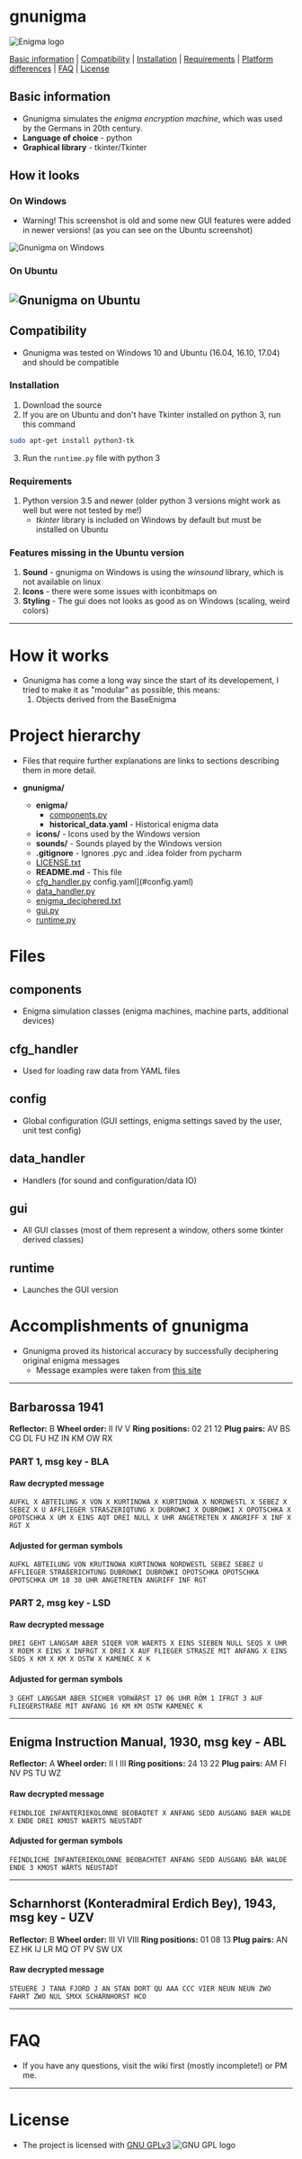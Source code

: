 # gnunigma
![Enigma logo](https://images.duckduckgo.com/iu/?u=https%3A%2F%2Fs-media-cache-ak0.pinimg.com%2F236x%2F59%2Ff7%2F4e%2F59f74e1fbac1f6adcf039f13feb4e67e.jpg&f=1) 

[Basic information](#basic-information) | [Compatibility](#compatibility) | [Installation](#installation) | [Requirements](#requirements) | [Platform differences](#features-missing-in-the-ubuntu-version) | [FAQ](#faq) | [License](#license)

## Basic information
* Gnunigma simulates the *enigma encryption machine*, which was used by the Germans in 20th century.
* **Language of choice** - python
* **Graphical library** - tkinter/Tkinter

## How it looks
### On Windows
* Warning! This screenshot is old and some new GUI features were added in newer versions! (as you can see on the Ubuntu screenshot)

![Gnunigma on Windows](http://i.imgur.com/DczgfHE.png)
### On Ubuntu
![Gnunigma on Ubuntu](http://i.imgur.com/2DmzAvX.png)
----
## Compatibility
* Gnunigma was tested on Windows 10 and Ubuntu (16.04, 16.10, 17.04) and should be compatible

### Installation
1. Download the source
2. If you are on Ubuntu and don't have Tkinter installed on python 3, run this command
```bash
sudo apt-get install python3-tk
```
3. Run the ```runtime.py``` file with python 3

### Requirements
1. Python version 3.5 and newer (older python 3 versions might work as well but were not tested by me!)
   * *tkinter* library is included on Windows by default but must be installed on Ubuntu

### Features missing in the Ubuntu version
1. **Sound** - gnunigma on Windows is using the *winsound* library, which is not available on linux
2. **Icons** - there were some issues with iconbitmaps on
3. **Styling** - The gui does not looks as good as on Windows (scaling, weird colors)

---
# How it works
* Gnunigma has come a long way since the start of its developement, I tried to make it as "modular" as possible, this means:
  1. Objects derived from the BaseEnigma

# Project hierarchy
* Files that require further explanations are links to sections describing them in more detail.

* **gnunigma/**
  * **enigma/**
    * [components.py](#components)
    * **historical_data.yaml** - Historical enigma data
  * **icons/** - Icons used by the Windows version
  * **sounds/** - Sounds played by the Windows version
  * **.gitignore** - Ignores .pyc and .idea folder from pycharm
  * [LICENSE.txt](#license)
  * **README.md** - This file
  * [cfg_handler.py](#cfg_handler)
  config.yaml](#config.yaml)
  * [data_handler.py](#data_handler)
  * [enigma_deciphered.txt](#accomplishments-of-gnunigma)
  * [gui.py](#gui)
  * [runtime.py](#runtime)

# Files
## components
 * Enigma simulation classes (enigma machines, machine parts, additional devices)
## cfg_handler
* Used for loading raw data from YAML files

## config
* Global configuration (GUI settings, enigma settings saved by the user, unit test config)

## data_handler
*  Handlers (for sound and configuration/data IO)

## gui
* All GUI classes (most of them represent a window, others some tkinter derived classes)

## runtime
* Launches the GUI version

# Accomplishments of gnunigma
* Gnunigma proved its historical accuracy by successfully deciphering original enigma messages
  * Message examples were taken from [this site](http://wiki.franklinheath.co.uk/index.php/Enigma/Sample_Messages) 
---
## Barbarossa 1941
**Reflector:** B
**Wheel order:** II IV V
**Ring positions:** 02 21 12
**Plug pairs:**	AV BS CG DL FU HZ IN KM OW RX

### PART 1, msg key - **BLA**

#### Raw decrypted message

```AUFKL X ABTEILUNG X VON X KURTINOWA X KURTINOWA X NORDWESTL X SEBEZ X SEBEZ X U AFFLIEGER STRASZERIQTUNG X DUBROWKI X DUBROWKI X OPOTSCHKA X OPOTSCHKA X UM X EINS AQT DREI NULL X UHR ANGETRETEN X ANGRIFF X INF X RGT X```
#### Adjusted for german symbols

```AUFKL ABTEILUNG VON KRUTINOWA KURTINOWA NORDWESTL SEBEZ SEBEZ U AFFLIEGER STRAßERICHTUNG DUBROWKI DUBROWKI OPOTSCHKA OPOTSCHKA OPOTSCHKA UM 18 30 UHR ANGETRETEN ANGRIFF INF RGT```

### PART 2, msg key - LSD
#### Raw decrypted message

`DREI GEHT LANGSAM ABER SIQER VOR WAERTS X EINS SIEBEN NULL SEQS X UHR X ROEM X EINS X INFRGT X DREI X AUF FLIEGER STRASZE MIT ANFANG X EINS SEQS X KM X KM X OSTW X KAMENEC X K`
#### Adjusted for german symbols

`3 GEHT LANGSAM ABER SICHER VORWÄRST 17 06 UHR RÖM 1 IFRGT 3 AUF FLIEGERSTRAßE MIT ANFANG 16 KM KM OSTW KAMENEC K`

---
## Enigma Instruction Manual, 1930, msg key - ABL
**Reflector:**	A
**Wheel order:**	II I III
**Ring positions:** 	24 13 22
**Plug pairs:**	AM FI NV PS TU WZ
#### Raw decrypted message

```FEINDLIQE INFANTERIEKOLONNE BEOBAQTET X ANFANG SEDD AUSGANG BAER WALDE X ENDE DREI KMOST WAERTS NEUSTADT```

#### Adjusted for german symbols

```FEINDLICHE INFANTERIEKOLONNE BEOBACHTET ANFANG SEDD AUSGANG BÄR WALDE ENDE 3 KMOST WÄRTS NEUSTADT```

---
## Scharnhorst (Konteradmiral Erdich Bey), 1943, msg key - UZV
**Reflector:**	B
**Wheel order:**	III VI VIII
**Ring positions:** 	01 08 13
**Plug pairs:**	AN EZ HK IJ LR MQ OT PV SW UX
#### Raw decrypted message

```STEUERE J TANA FJORD J AN STAN DORT QU AAA CCC VIER NEUN NEUN ZWO FAHRT ZWO NUL SMXX SCHARNHORST HCO```

---
# FAQ
* If you have any questions, visit the wiki first (mostly incomplete!) or PM me.

---
# License
* The project is licensed with [GNU GPLv3](https://en.wikipedia.org/wiki/GNU_General_Public_License)
![GNU GPL logo](https://cloud.githubusercontent.com/assets/18537381/26077378/236c0eec-39bc-11e7-8013-29bfbe1ab2f0.png)
